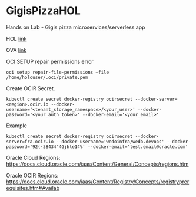 # GigisPizzaHOL
Hands on Lab - Gigis pizza microservices/serverless app

HOL [link](https://github.com/oraclespainpresales/GigisPizzaHOL/edit/master/README.md)

OVA [link](https://objectstorage.eu-frankfurt-1.oraclecloud.com/p/9wPkmNOP5__c47V8ajoZCP8zE2qbL26XbmdItGgFd30/n/wedoinfra/b/DevCS_Clone_WedoDevops/o/OOW2019HOL.ova "ova hol")

OCI SETUP repair permissions error
```
oci setup repair-file-permissions –file /home/holouser/.oci/private.pem
```

Create OCIR Secret.
```
kubectl create secret docker-registry ocirsecret --docker-server=<region>.ocir.io --docker-username='<tenant_storage_namespace>/<your_user>' --docker-password='<your_auth_token>' --docker-email='<your_email>'
```
Example
```
kubectl create secret docker-registry ocirsecret --docker-server=fra.ocir.io --docker-username='wedoinfra/wedo.devops' --docker-password='92(·38434"4Gjhle14%' --docker-email='test.email@oracle.com'
```

Oracle Cloud Regions:
https://docs.cloud.oracle.com/iaas/Content/General/Concepts/regions.htm

Oracle OCIR Regions:
https://docs.cloud.oracle.com/iaas/Content/Registry/Concepts/registryprerequisites.htm#Availab
